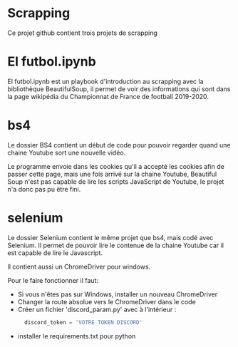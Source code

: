 # Scrapping

Ce projet github contient trois projets de scrapping

# El futbol.ipynb

El futbol.ipynb est un playbook d'introduction au scrapping avec la bibliothèque BeautifulSoup, il permet de voir des informations qui sont dans la page wikipédia du Championnat de France de football 2019-2020.

# bs4

Le dossier BS4 contient un début de code pour pouvoir regarder quand une chaine Youtube sort une nouvelle vidéo.

Le programme envoie dans les cookies qu'il a accepté les cookies afin de passer cette page, mais une fois arrivé sur la chaine Youtube, Beautiful Soup n'est pas capable de lire les scripts JavaScript de Youtube, le projet n'a donc pas pu être fini.

# selenium

Le dossier Selenium contient le même projet que bs4, mais codé avec Selenium.
Il permet de pouvoir lire le contenue de la chaine Youtube car il est capable de lire le Javascript.

Il contient aussi un ChromeDriver pour windows.

Pour le faire fonctionner il faut:

- Si vous n'êtes pas sur Windows, installer un nouveau ChromeDriver
- Changer la route absolue vers le ChromeDriver dans le code
- Créer un fichier 'discord_param.py' avec à l'intérieur :
  ```python
    discord_token = 'VOTRE TOKEN DISCORD'
  ```
- installer le requirements.txt pour python
